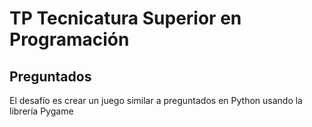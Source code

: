 # TP Tecnicatura Superior en Programación

## Preguntados

El desafío es crear un juego similar a preguntados en Python usando la librería Pygame
